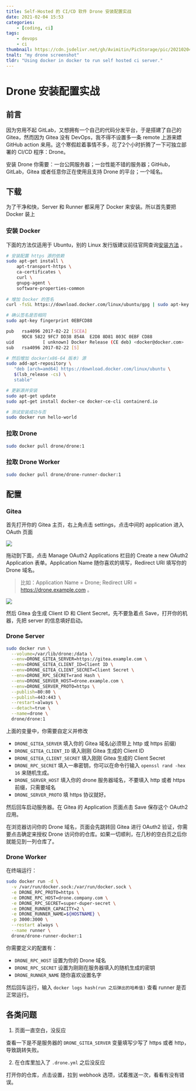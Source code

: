 ```yaml
---
title: Self-Hosted 的 CI/CD 软件 Drone 安装配置实战
date: 2021-02-04 15:53
categories:
	- [coding, ci]
tags:
	- devops
	- ci
thumbnail: https://cdn.jsdelivr.net/gh/Avimitin/PicStorage/pic/20210204155440.png
tnalt: "my drone screenshot"
tldr: "Using docker in docker to run self hosted ci server."
---
```


# Drone 安装配置实战

## 前言

因为穷用不起 GitLab，又想拥有一个自己的代码分发平台，于是搭建了自己的 Gitea，然而因为 Gitea 没有 DevOps，我不得不设置多一条 remote 上游来嫖 GitHub action 来用。这个寒假趁着事情不多，花了2个小时折腾了一下可独立部署的 CI/CD 程序：Drone。

安装 Drone 你需要：一台公网服务器；一台性能不错的服务器；GitHub，GitLab，Gitea 或者任意你正在使用且支持 Drone 的平台；一个域名。

## 下载

为了干净和快，Server 和 Runner 都采用了 Docker 来安装。所以首先要把 Docker 装上

### 安装 Docker

下面的方法仅适用于 Ubuntu，别的 Linux 发行版建议前往官网查询[安装方法](https://docs.docker.com/engine/install/) 。

```bash
# 安装配置 https 源的依赖
sudo apt-get install \
    apt-transport-https \
    ca-certificates \
    curl \
    gnupg-agent \
    software-properties-common
    
# 增加 Docker 的签名
curl -fsSL https://download.docker.com/linux/ubuntu/gpg | sudo apt-key add -

# 确认签名是否相同
sudo apt-key fingerprint 0EBFCD88

pub   rsa4096 2017-02-22 [SCEA]
      9DC8 5822 9FC7 DD38 854A  E2D8 8D81 803C 0EBF CD88
uid           [ unknown] Docker Release (CE deb) <docker@docker.com>
sub   rsa4096 2017-02-22 [S]

# 然后增加 docker(x86-64 版本) 源
sudo add-apt-repository \
   "deb [arch=amd64] https://download.docker.com/linux/ubuntu \
   $(lsb_release -cs) \
   stable"

# 更新源并安装
sudo apt-get update
sudo apt-get install docker-ce docker-ce-cli containerd.io

# 测试安装成功与否
sudo docker run hello-world
```

### 拉取 Drone

```bash
sudo docker pull drone/drone:1
```

### 拉取 Drone Worker

```bash
sudo docker pull drone/drone-runner-docker:1
```

## 配置

### Gitea

首先打开你的 Gitea 主页，右上角点击 settings，点击中间的 application 进入 OAuth 页面

![](https://cdn.jsdelivr.net/gh/Avimitin/PicStorage/pic/20210204151736.png)

拖动到下面，点击 Manage OAuth2 Applications 栏目的 Create a new OAuth2 Application 表单。Application Name 随你喜欢的填写，Redirect URI 填写你的 Drone 域名。

> 比如：Application Name = Drone; Redirect URI = https://drone.example.com 。

![](https://docs.drone.io/screenshots/gitea_application_create.png)

然后 Gitea 会生成 Client ID 和 Client Secret，先不要急着点 Save，打开你的机器，先把 server 的信息填好启动。

### Drone Server

```bash
sudo docker run \
  --volume=/var/lib/drone:/data \
  --env=DRONE_GITEA_SERVER=https://gitea.example.com \
  --env=DRONE_GITEA_CLIENT_ID=Client ID \
  --env=DRONE_GITEA_CLIENT_SECRET=Client Secret \
  --env=DRONE_RPC_SECRET=rand Hash \
  --env=DRONE_SERVER_HOST=drone.example.com \
  --env=DRONE_SERVER_PROTO=https \
  --publish=80:80 \
  --publish=443:443 \
  --restart=always \
  --detach=true \
  --name=drone \
  drone/drone:1
```

上面的变量中，你需要自定义并修改

- `DRONE_GITEA_SERVER` 填入你的 Gitea 域名(必须带上 http 或 https 前缀) 
- `DRONE_GITEA_CLIENT_ID` 填入刚刚 Gitea 生成的 Client ID
- `DRONE_GITEA_CLIENT_SECRET` 填入刚刚 Gitea 生成的 Client Secret
- `DRONE_RPC_SECRET` 填入一串密钥，你可以在命令行输入 `openssl rand -hex 16` 来随机生成。
- `DRONE_SERVER_HOST` 填入你的 drone 服务器域名，不要填入 http 或者 https 前缀，只需要域名
- `DRONE_SERVER_PROTO` 填 https 协议就好。

然后回车启动服务器。在 Gitea 的 Application 页面点击 Save 保存这个 OAuth2 应用。

在浏览器访问你的 Drone 域名，页面会先跳转回 Gitea 进行 OAuth2 验证，你需要点击确定来授权 Drone 访问你的仓库。如果一切顺利，在几秒的空白页之后你就能见到一列仓库了。

### Drone Worker

在终端运行：

```bash
sudo docker run -d \
  -v /var/run/docker.sock:/var/run/docker.sock \
  -e DRONE_RPC_PROTO=https \
  -e DRONE_RPC_HOST=drone.company.com \
  -e DRONE_RPC_SECRET=super-duper-secret \
  -e DRONE_RUNNER_CAPACITY=2 \
  -e DRONE_RUNNER_NAME=${HOSTNAME} \
  -p 3000:3000 \
  --restart always \
  --name runner \
  drone/drone-runner-docker:1
```

你需要定义的配置有：

- `DRONE_RPC_HOST` 设置为你的 Drone 域名
- `DRONE_RPC_SECRET` 设置为刚刚在服务器填入的随机生成的密钥
- `DRONE_RUNNER_NAME` 随你喜欢设置名字

然后回车运行，输入 `docker logs hash(run 之后弹出的哈希值)`  查看 runner 是否正常运行。

## 各类问题

1. 页面一直空白，没反应

查看一下是不是服务器的 `DRONE_GITEA_SERVER` 变量填写少写了 https 或者 http，导致跳转失败。

2. 在仓库里加入了 `.drone.yml` 之后没反应

打开你的仓库，点击设置，拉到 webhook 选项，试着推送一次，看看有没有错误。

